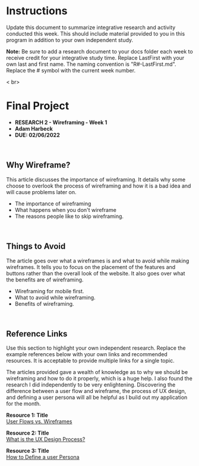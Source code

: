 # Instructions 
Update this document to summarize integrative research and activity conducted this week. This should include material provided to you in this program in addition to your own independent study.    

**Note:** Be sure to add a research document to your docs folder each week to receive credit for your integrative study time. Replace LastFirst with your own last and first name. The naming convention is "R#-LastFirst.md". Replace the # symbol with the current week number.   

< br>

# Final Project 

* **RESEARCH 2 - Wireframing - Week 1**
* **Adam Harbeck**
* **DUE: 02/06/2022**

<br>

## Why Wireframe?
This article discusses the importance of wireframing. It details why some choose to overlook the process of wireframing and how it is a bad idea and will cause problems later on. 

* The importance of wireframing
* What happens when you don't wireframe
* The reasons people like to skip wireframing.

<br>

## Things to Avoid
The article goes over what a wireframes is and what to avoid while making wireframes. It tells you to focus on the placement of the features and buttons rather than the overall look of the website. It also goes over what the benefits are of wireframing.

* Wireframing for mobile first.
* What to avoid while wireframing.
* Benefits of wireframing.





<br>

## Reference Links
Use this section to highlight your own independent research. Replace the example references below with your own links and recommended resources. It is acceptable to provide multiple links for a single topic.  

The articles provided gave a wealth of knowledge as to why we should be wireframing and how to do it properly, which is a huge help. I also found the research I did independently to be very enlightening. Discovering the difference between a user flow and wireframe, the process of UX design, and defining a user persona will all be helpful as I build out my application for the month.


**Resource 1: Title**  
[User Flows vs. Wireframes](https://careerfoundry.com/en/blog/ux-design/user-flows-vs-wireframes/)  

**Resource 2: Title**    
[What is the UX Design Process?](https://careerfoundry.com/en/blog/ux-design/the-ux-design-process-an-actionable-guide-to-your-first-job-in-ux/)

**Resource 3: Title**      
[How to Define a user Persona](https://careerfoundry.com/en/blog/ux-design/how-to-define-a-user-persona/)




